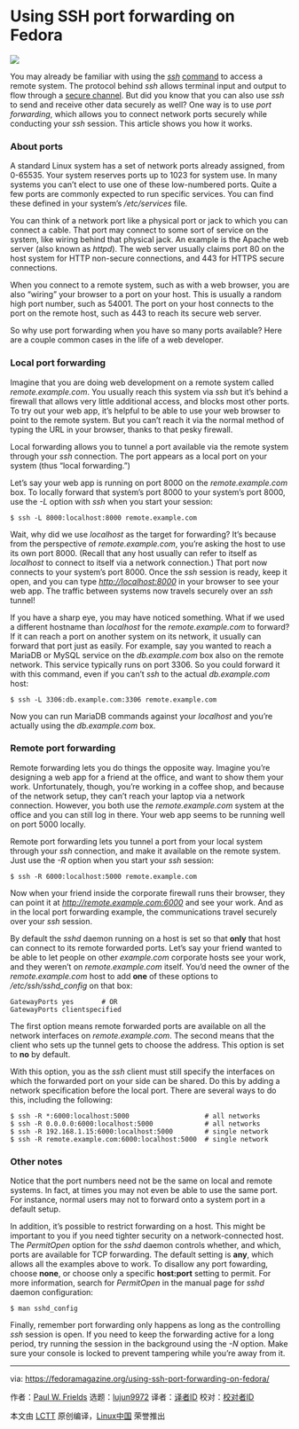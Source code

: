 [#]: collector: (lujun9972)
[#]: translator: (geekpi)
[#]: reviewer: ( )
[#]: publisher: ( )
[#]: url: ( )
[#]: subject: (Using SSH port forwarding on Fedora)
[#]: via: (https://fedoramagazine.org/using-ssh-port-forwarding-on-fedora/)
[#]: author: (Paul W. Frields https://fedoramagazine.org/author/pfrields/)

Using SSH port forwarding on Fedora
======

![][1]

You may already be familiar with using the _[ssh][2]_ [command][2] to access a remote system. The protocol behind _ssh_ allows terminal input and output to flow through a [secure channel][3]. But did you know that you can also use _ssh_ to send and receive other data securely as well? One way is to use _port forwarding_, which allows you to connect network ports securely while conducting your _ssh_ session. This article shows you how it works.

### About ports

A standard Linux system has a set of network ports already assigned, from 0-65535. Your system reserves ports up to 1023 for system use. In many systems you can’t elect to use one of these low-numbered ports. Quite a few ports are commonly expected to run specific services. You can find these defined in your system’s _/etc/services_ file.

You can think of a network port like a physical port or jack to which you can connect a cable. That port may connect to some sort of service on the system, like wiring behind that physical jack. An example is the Apache web server (also known as _httpd_). The web server usually claims port 80 on the host system for HTTP non-secure connections, and 443 for HTTPS secure connections.

When you connect to a remote system, such as with a web browser, you are also “wiring” your browser to a port on your host. This is usually a random high port number, such as 54001. The port on your host connects to the port on the remote host, such as 443 to reach its secure web server.

So why use port forwarding when you have so many ports available? Here are a couple common cases in the life of a web developer.

### Local port forwarding

Imagine that you are doing web development on a remote system called _remote.example.com_. You usually reach this system via _ssh_ but it’s behind a firewall that allows very little additional access, and blocks most other ports. To try out your web app, it’s helpful to be able to use your web browser to point to the remote system. But you can’t reach it via the normal method of typing the URL in your browser, thanks to that pesky firewall.

Local forwarding allows you to tunnel a port available via the remote system through your _ssh_ connection. The port appears as a local port on your system (thus “local forwarding.”)

Let’s say your web app is running on port 8000 on the _remote.example.com_ box. To locally forward that system’s port 8000 to your system’s port 8000, use the _-L_ option with _ssh_ when you start your session:

```
$ ssh -L 8000:localhost:8000 remote.example.com
```

Wait, why did we use _localhost_ as the target for forwarding? It’s because from the perspective of _remote.example.com_, you’re asking the host to use its own port 8000. (Recall that any host usually can refer to itself as _localhost_ to connect to itself via a network connection.) That port now connects to your system’s port 8000. Once the _ssh_ session is ready, keep it open, and you can type _<http://localhost:8000>_ in your browser to see your web app. The traffic between systems now travels securely over an _ssh_ tunnel!

If you have a sharp eye, you may have noticed something. What if we used a different hostname than _localhost_ for the _remote.example.com_ to forward? If it can reach a port on another system on its network, it usually can forward that port just as easily. For example, say you wanted to reach a MariaDB or MySQL service on the _db.example.com_ box also on the remote network. This service typically runs on port 3306. So you could forward it with this command, even if you can’t _ssh_ to the actual _db.example.com_ host:

```
$ ssh -L 3306:db.example.com:3306 remote.example.com
```

Now you can run MariaDB commands against your _localhost_ and you’re actually using the _db.example.com_ box.

### Remote port forwarding

Remote forwarding lets you do things the opposite way. Imagine you’re designing a web app for a friend at the office, and want to show them your work. Unfortunately, though, you’re working in a coffee shop, and because of the network setup, they can’t reach your laptop via a network connection. However, you both use the _remote.example.com_ system at the office and you can still log in there. Your web app seems to be running well on port 5000 locally.

Remote port forwarding lets you tunnel a port from your local system through your _ssh_ connection, and make it available on the remote system. Just use the _-R_ option when you start your _ssh_ session:

```
$ ssh -R 6000:localhost:5000 remote.example.com
```

Now when your friend inside the corporate firewall runs their browser, they can point it at _<http://remote.example.com:6000>_ and see your work. And as in the local port forwarding example, the communications travel securely over your _ssh_ session.

By default the _sshd_ daemon running on a host is set so that **only** that host can connect to its remote forwarded ports. Let’s say your friend wanted to be able to let people on other _example.com_ corporate hosts see your work, and they weren’t on _remote.example.com_ itself. You’d need the owner of the _remote.example.com_ host to add **one** of these options to _/etc/ssh/sshd_config_ on that box:

```
GatewayPorts yes       # OR
GatewayPorts clientspecified
```

The first option means remote forwarded ports are available on all the network interfaces on _remote.example.com_. The second means that the client who sets up the tunnel gets to choose the address. This option is set to **no** by default.

With this option, you as the _ssh_ client must still specify the interfaces on which the forwarded port on your side can be shared. Do this by adding a network specification before the local port. There are several ways to do this, including the following:

```
$ ssh -R *:6000:localhost:5000                   # all networks
$ ssh -R 0.0.0.0:6000:localhost:5000             # all networks
$ ssh -R 192.168.1.15:6000:localhost:5000        # single network
$ ssh -R remote.example.com:6000:localhost:5000  # single network
```

### Other notes

Notice that the port numbers need not be the same on local and remote systems. In fact, at times you may not even be able to use the same port. For instance, normal users may not to forward onto a system port in a default setup.

In addition, it’s possible to restrict forwarding on a host. This might be important to you if you need tighter security on a network-connected host. The _PermitOpen_ option for the _sshd_ daemon controls whether, and which, ports are available for TCP forwarding. The default setting is **any**, which allows all the examples above to work. To disallow any port fowarding, choose **none**, or choose only a specific **host:port** setting to permit. For more information, search for _PermitOpen_ in the manual page for _sshd_ daemon configuration:

```
$ man sshd_config
```

Finally, remember port forwarding only happens as long as the controlling _ssh_ session is open. If you need to keep the forwarding active for a long period, try running the session in the background using the _-N_ option. Make sure your console is locked to prevent tampering while you’re away from it.

--------------------------------------------------------------------------------

via: https://fedoramagazine.org/using-ssh-port-forwarding-on-fedora/

作者：[Paul W. Frields][a]
选题：[lujun9972][b]
译者：[译者ID](https://github.com/译者ID)
校对：[校对者ID](https://github.com/校对者ID)

本文由 [LCTT](https://github.com/LCTT/TranslateProject) 原创编译，[Linux中国](https://linux.cn/) 荣誉推出

[a]: https://fedoramagazine.org/author/pfrields/
[b]: https://github.com/lujun9972
[1]: https://fedoramagazine.org/wp-content/uploads/2019/10/ssh-port-forwarding-816x345.jpg
[2]: https://en.wikipedia.org/wiki/Secure_Shell
[3]: https://fedoramagazine.org/open-source-ssh-clients/
